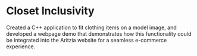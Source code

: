 # Closet Inclusivity

Created a C++ application to fit clothing items on a model image, and developed a webpage demo that demonstrates how this functionality could be integrated into the Aritzia website for a seamless e-commerce experience.
